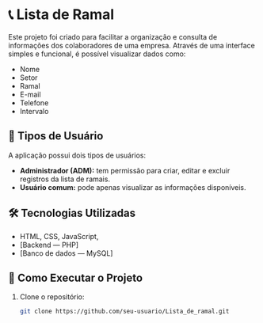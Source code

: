 # 📞 Lista de Ramal

Este projeto foi criado para facilitar a organização e consulta de informações dos colaboradores de uma empresa. Através de uma interface simples e funcional, é possível visualizar dados como:

- Nome
- Setor
- Ramal
- E-mail
- Telefone
- Intervalo

## 👥 Tipos de Usuário

A aplicação possui dois tipos de usuários:

- **Administrador (ADM):** tem permissão para criar, editar e excluir registros da lista de ramais.
- **Usuário comum:** pode apenas visualizar as informações disponíveis.

## 🛠️ Tecnologias Utilizadas
- HTML, CSS, JavaScript, 
- [Backend — PHP]
- [Banco de dados — MySQL]

## 🚀 Como Executar o Projeto

1. Clone o repositório:
   ```bash
   git clone https://github.com/seu-usuario/Lista_de_ramal.git
   ```
